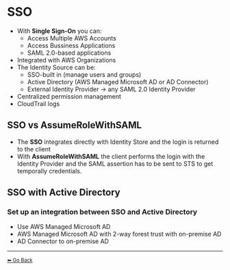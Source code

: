 # SSO
* With **Single Sign-On** you can:
  * Access Multiple AWS Accounts
  * Access Bussiness Applications
  * SAML 2.0-based applications
* Integrated with AWS Organizations
* The Identity Source can be:
  * SSO-built in (manage users and groups)
  * Active Directory (AWS Managed Microsoft AD or AD Connector)
  * External Identity Provider -> any SAML 2.0 Identity Provider
* Centralized permission management
* CloudTrail logs

## SSO vs AssumeRoleWithSAML
* The **SSO** integrates directly with Identity Store and the login is returned to the client
* With **AssumeRoleWithSAML** the client performs the login with the Identity Provider and the SAML assertion has to be sent to STS to get temporally credentials.

## SSO with Active Directory
### Set up an **integration** between SSO and Active Directory
* Use AWS Managed Microsoft AD
* AWS Managed Microsoft AD with 2-way forest trust with on-premise AD
* AD Connector to on-premise AD

---

[<small>⬅ Go Back</small>](./index.md)